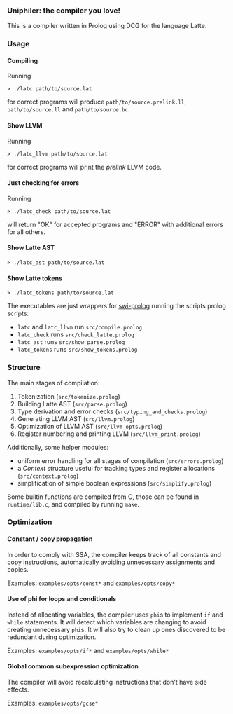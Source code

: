 ### Uniphiler: the compiler you love!

This is a compiler written in Prolog using DCG for the language Latte.


### Usage

#### Compiling

Running
```
> ./latc path/to/source.lat
```
for correct programs will produce `path/to/source.prelink.ll`, `path/to/source.ll` and `path/to/source.bc`.

#### Show LLVM

Running
```
> ./latc_llvm path/to/source.lat
```
for correct programs will print the _prelink_ LLVM code.

#### Just checking for errors

Running
```
> ./latc_check path/to/source.lat
```
will return "OK" for accepted programs and "ERROR" with additional errors for all others.

#### Show Latte AST

```
> ./latc_ast path/to/source.lat
```

#### Show Latte tokens

```
> ./latc_tokens path/to/source.lat
```

The executables are just wrappers for [swi-prolog](https://www.swi-prolog.org/) running the scripts prolog scripts:
  * `latc` and `latc_llvm` run `src/compile.prolog`
  * `latc_check` runs `src/check_latte.prolog`
  * `latc_ast` runs `src/show_parse.prolog`
  * `latc_tokens` runs `src/show_tokens.prolog`


### Structure
The main stages of compilation:

1. Tokenization (`src/tokenize.prolog`)
2. Building Latte AST (`src/parse.prolog`)
3. Type derivation and error checks (`src/typing_and_checks.prolog`)
4. Generating LLVM AST (`src/llvm.prolog`)
5. Optimization of LLVM AST (`src/llvm_opts.prolog`)
6. Register numbering and printing LLVM (`src/llvm_print.prolog`)

Additionally, some helper modules:

  * uniform error handling for all stages of compilation (`src/errors.prolog`)
  * a _Context_ structure useful for tracking types and register allocations (`src/context.prolog`)
  * simplification of simple boolean expressions (`src/simplify.prolog`)

Some builtin functions are compiled from C, those can be found in `runtime/lib.c`, and compiled by running `make`.


### Optimization

#### Constant / copy propagation

In order to comply with SSA, the compiler keeps track of all constants and copy
instructions, automatically avoiding unnecessary assignments and copies.

Examples: `examples/opts/const*` and `examples/opts/copy*`


#### Use of phi for loops and conditionals

Instead of allocating variables, the compiler uses `phi`s to implement
`if` and `while` statements. It will detect which variables are changing
to avoid creating unnecessary `phi`s.
It will also try to clean up ones discovered to be redundant during optimization.

Examples: `examples/opts/if*` and `examples/opts/while*`


#### Global common subexpression optimization

The compiler will avoid recalculating instructions that don't have side effects.

Examples: `examples/opts/gcse*`
